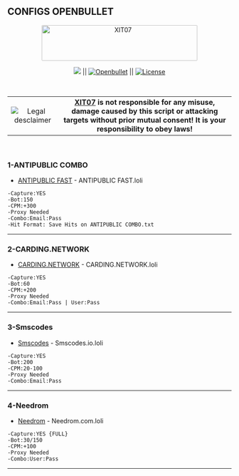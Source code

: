 
## CONFIGS OPENBULLET

<p align="center"><img src="https://i.imgur.com/93kYZm4.gif" alt="XIT07" width="350" height="80" style="border-radius: 2px;"></p>

<p align="center">
<a href="#"><img src="https://img.shields.io/discord/229624492622610434?label=Discord&style=flat-square"></a> ||
<a href="https://github.com/openbullet/openbullet/releases/?ref=shields_button_required_from_profile_XIT07"><img src="https://img.shields.io/badge/Openbullet-Required-red?label=OPENBULLET&style=flat-square" alt="Openbullet"></a> ||
<a href="https://github.com/XIT07/Config-openbullet/blob/master/LICENSE"><img src="https://img.shields.io/badge/License-MIT-brightgreen.svg" alt="License"></a>
</p>
<br>

<table border="0" cellpadding="2" cellspacing="2" width="100%">
  <tr>
    <td align="center"><img title="Legal desclaimer" src="https://imgur.com/7OzJEBI.png"></td>
     <td align="center"> <b><a href="https://github.com/XIT07">XIT07</a> is not responsible for any misuse, damage caused by this script or attacking targets without prior mutual consent! It is your responsibility to obey laws!</b>
    </td>
  </tr>
</table>
<br>

### 1-ANTIPUBLIC COMBO

* [ANTIPUBLIC FAST](https://github.com/XIT07/Config-openbullet/blob/master/ANTIPUBLIC%20FAST.loli) - ANTIPUBLIC FAST.loli

```
-Capture:YES
-Bot:150
-CPM:+300
-Proxy Needed 
-Combo:Email:Pass
-Hit Format: Save Hits on ANTIPUBLIC COMBO.txt

```

<hr>

### 2-CARDING.NETWORK

* [CARDING.NETWORK](https://github.com/XIT07/Config-openbullet/blob/master/carding.network.loli) - CARDING.NETWORK.loli

```
-Capture:YES
-Bot:60
-CPM:+200
-Proxy Needed 
-Combo:Email:Pass | User:Pass

```

<hr>

### 3-Smscodes

* [Smscodes](https://github.com/XIT07/Config-openbullet/blob/master/Smscodes.io.loli) - Smscodes.io.loli

```
-Capture:YES
-Bot:200
-CPM:20-100
-Proxy Needed 
-Combo:Email:Pass

```

<hr>

### 4-Needrom

* [Needrom](https://github.com/XIT07/Config-openbullet/blob/master/Needrom.com.loli) - Needrom.com.loli

```
-Capture:YES {FULL}
-Bot:30/150
-CPM:+100
-Proxy Needed 
-Combo:User:Pass

```

<hr>
